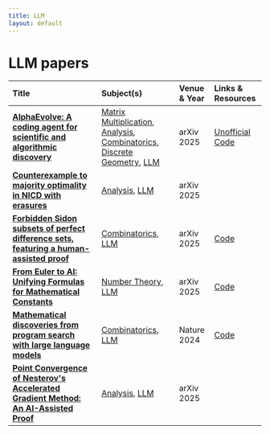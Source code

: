 ```yaml
---
title: LLM
layout: default
---
```


# LLM papers

| Title | Subject(s) | Venue & Year | Links & Resources |
| :--- | :--- | :--- | :--- |
| **[AlphaEvolve: A coding agent for scientific and algorithmic discovery](https://arxiv.org/abs/2506.13131)** | [Matrix Multiplication](matrix-multiplication.md), [Analysis](analysis.md), [Combinatorics](combinatorics.md), [Discrete Geometry](discrete-geometry.md), [LLM](llm.md) | arXiv 2025 | [Unofficial Code](https://github.com/codelion/openevolve) |
| **[Counterexample to majority optimality in NICD with erasures](https://arxiv.org/abs/2510.20013)** | [Analysis](analysis.md), [LLM](llm.md) | arXiv 2025 |  |
| **[Forbidden Sidon subsets of perfect difference sets, featuring a human-assisted proof](https://arxiv.org/abs/2510.19804)** | [Combinatorics](combinatorics.md), [LLM](llm.md) | arXiv 2025 | [Code](https://borisalexeev.com/papers/Erdos707.lean) |
| **[From Euler to AI: Unifying Formulas for Mathematical Constants](https://arxiv.org/abs/2502.17533)** | [Number Theory](number-theory.md), [LLM](llm.md) | arXiv 2025 | [Code](https://github.com/RamanujanMachine/euler2ai) |
| **[Mathematical discoveries from program search with large language models](https://www.nature.com/articles/s41586-023-06924-6)** | [Combinatorics](combinatorics.md), [LLM](llm.md) | Nature 2024 | [Code](https://github.com/google-deepmind/funsearch) |
| **[Point Convergence of Nesterov's Accelerated Gradient Method: An AI-Assisted Proof](https://arxiv.org/abs/2510.23513)** | [Analysis](analysis.md), [LLM](llm.md) | arXiv 2025 |  |